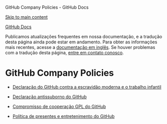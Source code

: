 GitHub Company Policies - GitHub Docs

[Skip to main content](#main-content)

[](/pt)[GitHub Docs](/pt)

Publicamos atualizações frequentes em nossa documentação, e a tradução desta página ainda pode estar em andamento. Para obter as informações mais recentes, acesse a [documentação em inglês](/en). Se houver problemas com a tradução desta página, [entre em contato conosco](https://github.com/contact?form[subject]=translation%20issue%20on%20docs.github.com&form[comments]=).

GitHub Company Policies
==========

* [Declaração do GitHub contra a escravidão moderna e o trabalho infantil](/pt/site-policy/github-company-policies/github-statement-against-modern-slavery-and-child-labor)

* [Declaração antissuborno do GitHub](/pt/site-policy/github-company-policies/github-anti-bribery-statement)

* [Compromisso de cooperação GPL do GitHub](/pt/site-policy/github-company-policies/github-gpl-cooperation-commitment)

* [Política de presentes e entretenimento do GitHub](/pt/site-policy/github-company-policies/github-gifts-and-entertainment-policy)
